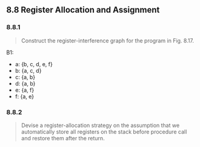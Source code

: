 ## 8.8 Register Allocation and Assignment

### 8.8.1

> Construct the register-interference graph for the program in Fig. 8.17.

B1:

* a: {b, c, d, e, f}
* b: {a, c, d}
* c: {a, b}
* d: {a, b}
* e: {a, f}
* f: {a, e}

### 8.8.2

> Devise a register-allocation strategy on the assumption that we automatically store all registers on the stack before procedure call and restore them after the return.

